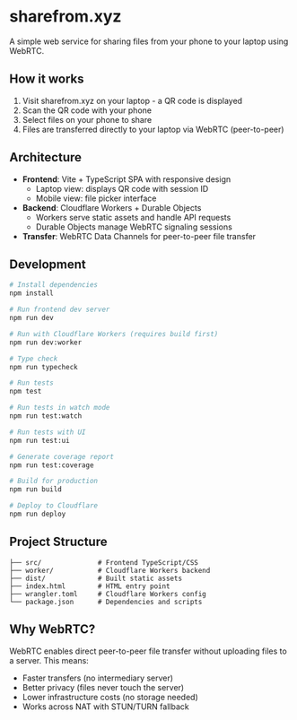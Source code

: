 # sharefrom.xyz

A simple web service for sharing files from your phone to your laptop using WebRTC.

## How it works

1. Visit sharefrom.xyz on your laptop - a QR code is displayed
2. Scan the QR code with your phone
3. Select files on your phone to share
4. Files are transferred directly to your laptop via WebRTC (peer-to-peer)

## Architecture

- **Frontend**: Vite + TypeScript SPA with responsive design
  - Laptop view: displays QR code with session ID
  - Mobile view: file picker interface
- **Backend**: Cloudflare Workers + Durable Objects
  - Workers serve static assets and handle API requests
  - Durable Objects manage WebRTC signaling sessions
- **Transfer**: WebRTC Data Channels for peer-to-peer file transfer

## Development

```bash
# Install dependencies
npm install

# Run frontend dev server
npm run dev

# Run with Cloudflare Workers (requires build first)
npm run dev:worker

# Type check
npm run typecheck

# Run tests
npm test

# Run tests in watch mode
npm run test:watch

# Run tests with UI
npm run test:ui

# Generate coverage report
npm run test:coverage

# Build for production
npm run build

# Deploy to Cloudflare
npm run deploy
```

## Project Structure

```
├── src/              # Frontend TypeScript/CSS
├── worker/           # Cloudflare Workers backend
├── dist/             # Built static assets
├── index.html        # HTML entry point
├── wrangler.toml     # Cloudflare Workers config
└── package.json      # Dependencies and scripts
```

## Why WebRTC?

WebRTC enables direct peer-to-peer file transfer without uploading files to a server. This means:
- Faster transfers (no intermediary server)
- Better privacy (files never touch the server)
- Lower infrastructure costs (no storage needed)
- Works across NAT with STUN/TURN fallback
